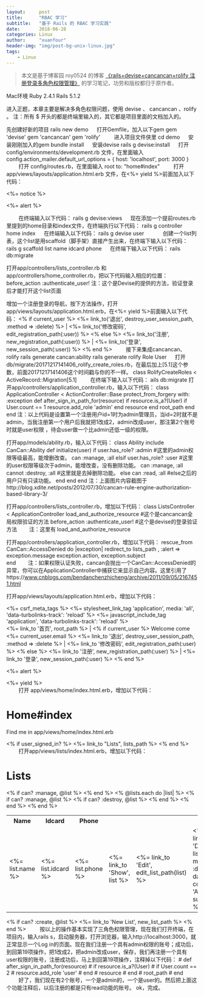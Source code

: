 ```yaml
---
layout:     post
title:      "RBAC 学习"
subtitle:   "基于 Rails 的 RBAC 学习实践"
date:       2018-06-28
categories: Linux
author:     "xuanfour"
header-img: "img/post-bg-unix-linux.jpg"
tags:
    - Linux
---
```


> 本文是基于博客园 roy0524 的博客 [《rails+devise+cancancan+rolify 注册登录多角色权限管理》](https://www.cnblogs.com/roy0524/p/8053502.html) 的学习笔记，功劳和版权都归于原作者。

Mac环境
Ruby 2.4.1
Rails 5.1.2

进入正题，本章主要是解决多角色权限问题，使用 devise 、 cancancan 、rolify 。 
注：所有 $ 开头的都是终端里输入的，其它都是项目里面的文档加入的。

先创建好新的项目
rails new demo
　
打开Gemfile，加入以下gem
gem 'devise'
gem 'cancancan'
gem 'rolify'
　　
进入项目文件侠里
cd demo
　
安装刚刚加入的gem
bundle install
　
安装devise
rails g devise:install
　
打开config/environments/development.rb 文件，在里面输入
config.action_mailer.default_url_options = { host: 'localhost', port: 3000 }
　　
打开 config/routes.rb，在里面输入
root to: "home#index"
　　
打开app/views/layouts/application.html.erb 文件，在<%= yield %>前面加入以下代码：
<p class="notice"><%= notice %></p>
<p class="alert"><%= alert %></p>
　　
在终端输入以下代码：
rails g devise:views
　
现在添加一个提前routes.rb里提到的home目录和index文件，在终端执行以下代码：
rails g controller home index
　
在终端输入以下代码：
rails g devise user
　　　
创建一个list列表，这个list是用scaffold（脚手架）直接产生出来，在终端下输入以下代码：
rails g scaffold list name idcard phone
　
在终端下输入以下代码：
rails db:migrate

打开app/controllers/lists_controller.rb 和 app/controllers/home_controller.rb，把以下代码输入相应的位置：
before_action :authenticate_user!
注：这个是Devise的提供的方法，验证登录后才能打开这个list页面

增加一个注册登录的导航，按下方法操作，打开app/views/layouts/application.html.erb，在<%= yield %>前面输入以下代码：
<% if current_user %>
    <%= link_to('退出', destroy_user_session_path, :method => :delete) %> |
    <%= link_to('修改密码', edit_registration_path(:user)) %>
  <% else %>
    <%= link_to('注册', new_registration_path(:user)) %> |
    <%= link_to('登录', new_session_path(:user)) %>
<% end %>
　　
接下来集成cancancan、rolify
rails generate cancan:ability
rails generate rolify Role User
　
打开db/migrate/20171217141406_rolify_create_roles.rb，在最后加上[5.1]这个参数，前面20171217141406这个时间戳与你的不一样。
class RolifyCreateRoles < ActiveRecord::Migration[5.1]
　　
在终端下输入以下代码：
ails db:migrate
打开app/controllers/application_controller.rb，输入以下代码：
class ApplicationController < ActionController::Base
  protect_from_forgery with: :exception
      def after_sign_in_path_for(resource)
        if resource.is_a?(User)
          if User.count == 1
            resource.add_role 'admin'
          end
          resource
        end
        root_path
      end
end
注：以上代码是设置第一个注册用户id=1时为admin管理员，当id=2时就不是admin，当我注册第一个用户后我就把1改成2，admin改成user，那注第2个账号时就是user权限 ，待会user做一个比admin还低一级的权限。

打开app/models/ability.rb，输入以下代码：
class Ability
  include CanCan::Ability
  def initialize(user)
        if user.has_role? :admin  #这里的admin权限等级最高，能增删改查。
          can :manage, :all
        elsif user.has_role? :user  #这里的user权限等级次于admin，能增改查，没有删除功能。
          can :manage, :all
          cannot :destroy, :all  #这里就是去掉删除功能。
        else
          can :read, :all    #else之后的用户只有只读功能。
        end
  end
end
注：上面图片内容截图于http://blog.xdite.net/posts/2012/07/30/cancan-rule-engine-authorization-based-library-3/

打开app/controllers/lists_controller.rb，增加以下代码：
class ListsController < ApplicationController
  load_and_authorize_resource  #这个是cancancan全局权限验证的方法
  before_action :authenticate_user!  #这个是devise的登录验证方法
　　注：这里有 load_and_authorize_resource 

打开app/controllers/application_controller.rb，增加以下代码：
rescue_from CanCan::AccessDenied do |exception|
    redirect_to lists_path , :alert => exception.message
    exception.action, exception.subject<br>end
　　注：如果权限认证失败，cancan会抛出一个CanCan::AccessDenied的异常，你可以在ApplicationController中捕获它来显示自己内容。这里引用了https://www.cnblogs.com/bendanchenzhicheng/archive/2011/09/05/2167451.html

打开app/views/layouts/application.html.erb，增加以下代码：
<!DOCTYPE html>
<html>
  <head>
    <title>Demo</title>
    <%= csrf_meta_tags %>
    <%= stylesheet_link_tag    'application', media: 'all', 'data-turbolinks-track': 'reload' %>
    <%= javascript_include_tag 'application', 'data-turbolinks-track': 'reload' %>
  </head>
  <body>
    <div class="container">
        <div class="col-md-12">
    <%= link_to '首页', root_path %> |
    <% if current_user %>
      Welcome come <%= current_user.email %>
      <%= link_to '退出', destroy_user_session_path, :method => :delete %> |
      <%= link_to '修改密码', edit_registration_path(:user) %>
    <% else %>
      <%= link_to '注册', new_registration_path(:user) %> |
      <%= link_to '登录', new_session_path(:user) %>
    <% end %>
    <p class="text-danger"><%= alert %></p>
    <%= yield %>
  </div>
</div>
  </body>
</html>
　　
打开 app/views/home/index.html.erb，增加以下代码：
<h1>Home#index</h1>
<p>Find me in app/views/home/index.html.erb</p>
  <% if user_signed_in? %>
          <%= link_to "Lists", lists_path %>
  <% end %>
　　
打开app/views/lists/index.html.erb，增加以下代码：
<h1>Lists</h1>
  <table class="table table-bordered">
    <tr>
      <th>Name</th>
      <th>Idcard</th>
      <th>Phone</th>
      <% if can? :manage, @list %>
      <th colspan="3"></th>
      <% end %>
    </tr>
      <% @lists.each do |list| %>
    <tr>
      <td><%= list.name %></td>
      <td><%= list.idcard %></td>
      <td><%= list.phone %></td>
      <% if can? :manage, @list %>
      <td><%= link_to 'Show', list %></td>
      <td><%= link_to 'Edit', edit_list_path(list) %></td>
      <% if can? :destroy, @list %>
      <td><%= link_to 'Destroy', list, method: :delete, data: { confirm: 'Are you sure?' } %></td>
      <% end %>
      <% end %>
    </tr>
    <% end %>
  </table>
<% if can? :create, @list %>
<%= link_to 'New List', new_list_path %>
<% end %>
　　
按以上的操作基本实现了三角色权限管理，现在我们打开终端，在项目内，输入rails s，启动服务器，打开浏览器，输入http://localhost:3000，就正常显示一个Log in的页面。现在我们注册一个具有admin权限的账号；成功后，到回第19项操作，把1改成2，把admin改成user，保存，我们再注册一个具有user权限的账号，注册成功后，马上到回第19项操作，注释掉以下代码：
# def after_sign_in_path_for(resource)
#       if resource.is_a?(User)
#         if User.count == 2
#           resource.add_role 'user'
#         end
#         resource
#       end
#       root_path
#   end
　　
好了，我们现在有2个账号，一个是admin的，一个是user的。然后把上面这个功能注释后，以后注册的都是只有read功能的账号。
ok，完成。
